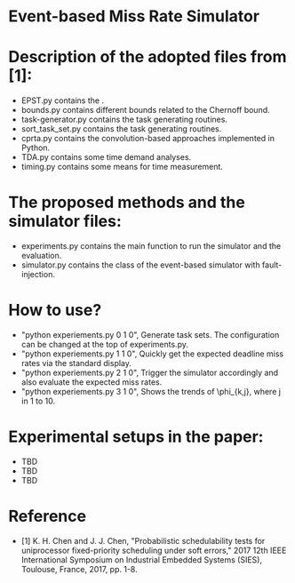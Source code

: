 # Event-based Miss Rate Simulator

# Description of the adopted files from [1]:
- EPST.py contains the .
- bounds.py contains different bounds related to the Chernoff bound.
- task-generator.py contains the task generating routines.
- sort_task_set.py contains the task generating routines.
- cprta.py contains the convolution-based approaches implemented in Python.
- TDA.py contains some time demand analyses.
- timing.py contains some means for time measurement.

# The proposed methods and the simulator files:
- experiments.py contains the main function to run the simulator and the evaluation.
- simulator.py contains the class of the event-based simulator with fault-injection.

# How to use?
- "python experiements.py 0 1 0", Generate task sets. The configuration can be changed at the top of experiments.py.
- "python experiements.py 1 1 0", Quickly get the expected deadline miss rates via the standard display.
- "python experiements.py 2 1 0", Trigger the simulator accordingly and also evaluate the expected miss rates.
- "python experiements.py 3 1 0", Shows the trends of \phi_{k,j}, where j in 1 to 10.

# Experimental setups in the paper:
- TBD
- TBD
- TBD

# Reference
- [1] K. H. Chen and J. J. Chen, "Probabilistic schedulability tests for uniprocessor fixed-priority scheduling under soft errors," 2017 12th IEEE International Symposium on Industrial Embedded Systems (SIES), Toulouse, France, 2017, pp. 1-8.
